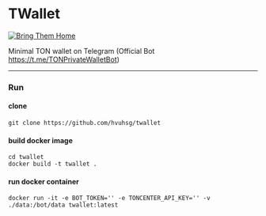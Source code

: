 # TWallet

[![Bring Them Home](https://badge.yehoyada.com)](https://www.standwithus.com/)  

Minimal TON wallet on Telegram (Official Bot https://t.me/TONPrivateWalletBot)

---

### Run

#### clone
```commandline
git clone https://github.com/hvuhsg/twallet
```
#### build docker image
```commandline
cd twallet
docker build -t twallet .
```
#### run docker container
```shell
docker run -it -e BOT_TOKEN='' -e TONCENTER_API_KEY='' -v ./data:/bot/data twallet:latest
```
